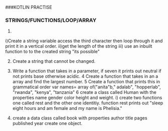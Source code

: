 ###KOTLIN PRACTISE
### STRINGS/FUNCTIONS/LOOP/ARRAY
1.
i)Create a string variable access the third character  then loop through it and print it in a vertical order.
ii)get the length of the string 
iii) use an inbuilt function to to the created string "its possible"

2. Create a string  that cannot be changed.

3.  Write a function that takes in a parameter, if seven it prints out neutral if not prints base otherwise acidic. 4 Create a function that takes in an a array and find the largest number. 5 Create a function that prints this in grammatical order  var names= array of("anita"b," adalab", "hopperlab", "rwanda", "kenya", "tanzania" 6 create a class called Human with the properties name gender color height and weight. i) create two functions one called rest and the other one identitiy. function rest prints out "sleep eight hours and   am female and my name is Phelisia."
4. create a data class called book with properties author title pages published year create one object.